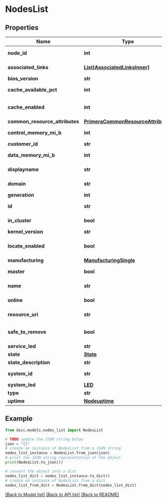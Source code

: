 # NodesList


## Properties

Name | Type | Description | Notes
------------ | ------------- | ------------- | -------------
**node_id** | **int** | Numeric ID of the resource. &#x60;Filter, Sort&#x60; | [optional] 
**associated_links** | [**List[AssociatedLinksInner]**](AssociatedLinksInner.md) | Associated Links Details | [optional] 
**bios_version** | **str** | Bios version | [optional] 
**cache_available_pct** | **int** | Percentage of the cache available | [optional] 
**cache_enabled** | **int** | Percentage of the cache enabled on the node | [optional] 
**common_resource_attributes** | [**PrimeraCommonResourceAttributes**](PrimeraCommonResourceAttributes.md) |  | [optional] 
**control_memory_mi_b** | **int** | Total control memory in the node in MiB | [optional] 
**customer_id** | **str** | customerId | [optional] 
**data_memory_mi_b** | **int** | Total data memory in the node in MiB | [optional] 
**displayname** | **str** | Name to be used for display purposes | [optional] 
**domain** | **str** | Domain that the resource belongs to | [optional] 
**generation** | **int** | generation &#x60;Filter, Sort&#x60; | [optional] 
**id** | **str** | Unique Identifier of the resource. &#x60;Filter&#x60; | [optional] 
**in_cluster** | **bool** | Indicates if this node is part of the cluster. | [optional] 
**kernel_version** | **str** | Kernel version | [optional] 
**locate_enabled** | **bool** | Indicates if the locate beacon is enabled or not | [optional] 
**manufacturing** | [**ManufacturingSingle**](ManufacturingSingle.md) |  | [optional] 
**master** | **bool** | Indicates if this is the master node. | [optional] 
**name** | **str** | Name of the resource. &#x60;Filter, Sort&#x60; | [optional] 
**online** | **bool** | Indicates if this node is online | [optional] 
**resource_uri** | **str** | resourceUri for detailed node object | [optional] 
**safe_to_remove** | **bool** | Indicates if the component is safe to remove | [optional] 
**service_led** | **str** | LED state. | [optional] 
**state** | [**State**](State.md) |  | [optional] 
**state_description** | **str** | State of the resource | [optional] 
**system_id** | **str** | SystemId/serialNumber of the array. | [optional] 
**system_led** | [**LED**](LED.md) |  | [optional] 
**type** | **str** | type | [optional] 
**uptime** | [**Nodeuptime**](Nodeuptime.md) |  | [optional] 

## Example

```python
from dscc.models.nodes_list import NodesList

# TODO update the JSON string below
json = "{}"
# create an instance of NodesList from a JSON string
nodes_list_instance = NodesList.from_json(json)
# print the JSON string representation of the object
print(NodesList.to_json())

# convert the object into a dict
nodes_list_dict = nodes_list_instance.to_dict()
# create an instance of NodesList from a dict
nodes_list_from_dict = NodesList.from_dict(nodes_list_dict)
```
[[Back to Model list]](../README.md#documentation-for-models) [[Back to API list]](../README.md#documentation-for-api-endpoints) [[Back to README]](../README.md)


